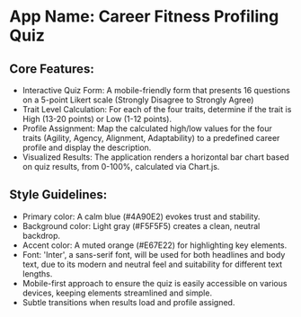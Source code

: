 # **App Name**: Career Fitness Profiling Quiz

## Core Features:

- Interactive Quiz Form: A mobile-friendly form that presents 16 questions on a 5-point Likert scale (Strongly Disagree to Strongly Agree)
- Trait Level Calculation: For each of the four traits, determine if the trait is High (13-20 points) or Low (1-12 points).
- Profile Assignment: Map the calculated high/low values for the four traits (Agility, Agency, Alignment, Adaptability) to a predefined career profile and display the description.
- Visualized Results: The application renders a horizontal bar chart based on quiz results, from 0-100%, calculated via Chart.js.

## Style Guidelines:

- Primary color: A calm blue (#4A90E2) evokes trust and stability.
- Background color: Light gray (#F5F5F5) creates a clean, neutral backdrop.
- Accent color: A muted orange (#E67E22) for highlighting key elements.
- Font: 'Inter', a sans-serif font, will be used for both headlines and body text, due to its modern and neutral feel and suitability for different text lengths.
- Mobile-first approach to ensure the quiz is easily accessible on various devices, keeping elements streamlined and simple.
- Subtle transitions when results load and profile assigned.